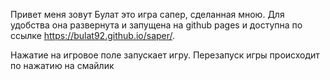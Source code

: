 Привет меня зовут Булат это игра сапер, сделанная мною. Для удобства она развернута и запущена на github pages и доступна по ссылке https://bulat92.github.io/saper/.  

Нажатие на игровое поле запускает игру. Перезапуск игры происходит по нажатию на смайлик 
